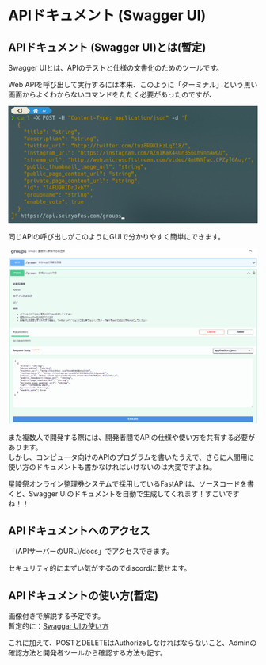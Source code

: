 # APIドキュメント (Swagger UI)

## APIドキュメント (Swagger UI)とは(暫定)

Swagger UIとは、APIのテストと仕様の文書化のためのツールです。  

Web APIを呼び出して実行するには本来、このように「ターミナル」という黒い画面からよくわからないコマンドをたたく必要があったのですが、

![ターミナルからAPIを実行する例](images/swagger-ui_terminal.png)

同じAPIの呼び出しがこのようにGUIで分かりやすく簡単にできます。

![Swagger UIでAPIを実行する例](images/swagger-ui_ui.png)

また複数人で開発する際には、開発者間でAPIの仕様や使い方を共有する必要があります。  
しかし、コンピュータ向けのAPIのプログラムを書いたうえで、さらに人間用に使い方のドキュメントも書かなければいけないのは大変ですよね。

星陵祭オンライン整理券システムで採用しているFastAPIは、ソースコードを書くと、Swagger UIのドキュメントを自動で生成してくれます！すごいですね！！

## APIドキュメントへのアクセス

「(APIサーバーのURL)/docs」でアクセスできます。

セキュリティ的にまずい気がするのでdiscordに載せます。

## APIドキュメントの使い方(暫定)

画像付きで解説する予定です。  
暫定的に：[Swaggar UIの使い方](https://manual.nodeai.io/docs/berry/4/)

これに加えて、POSTとDELETEはAuthorizeしなければならないこと、Adminの確認方法と開発者ツールから確認する方法も記す。


